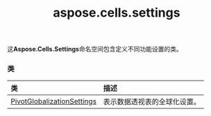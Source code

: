 ﻿---
title: aspose.cells.settings
second_title: Aspose.Cells for Python via .NET API 参考文献
description:
type: docs
weight: 10
url: /zh/python-net/aspose.cells.settings/
is_root: false
---
这**Aspose.Cells.Settings**命名空间包含定义不同功能设置的类。

### 类
|类|描述|
| :- | :- |
| [PivotGlobalizationSettings](/cells/zh/python-net/aspose.cells.settings/pivotglobalizationsettings) |表示数据透视表的全球化设置。|


